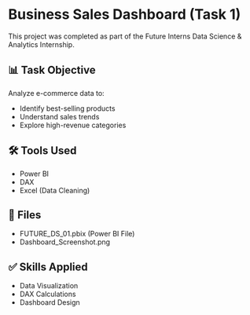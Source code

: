 # Business Sales Dashboard (Task 1)

This project was completed as part of the Future Interns Data Science & Analytics Internship.

## 📊 Task Objective
Analyze e-commerce data to:
- Identify best-selling products
- Understand sales trends
- Explore high-revenue categories

## 🛠 Tools Used
- Power BI
- DAX
- Excel (Data Cleaning)

## 📁 Files
- FUTURE_DS_01.pbix (Power BI File)
- Dashboard_Screenshot.png

## ✅ Skills Applied
- Data Visualization
- DAX Calculations
- Dashboard Design
